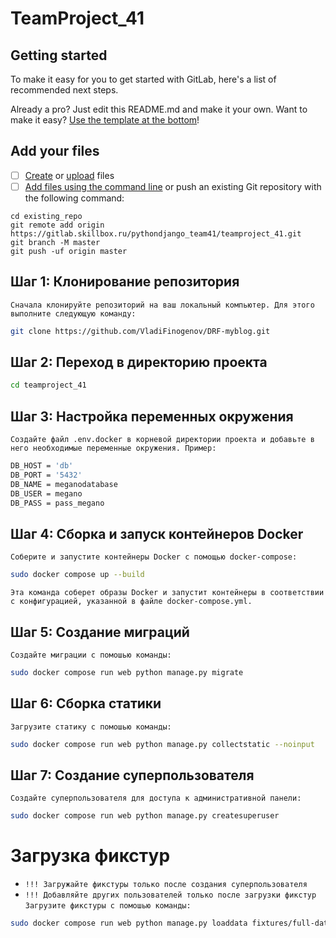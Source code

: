 # TeamProject_41



## Getting started

To make it easy for you to get started with GitLab, here's a list of recommended next steps.

Already a pro? Just edit this README.md and make it your own. Want to make it easy? [Use the template at the bottom](#editing-this-readme)!

## Add your files

- [ ] [Create](https://docs.gitlab.com/ee/user/project/repository/web_editor.html#create-a-file) or [upload](https://docs.gitlab.com/ee/user/project/repository/web_editor.html#upload-a-file) files
- [ ] [Add files using the command line](https://docs.gitlab.com/ee/gitlab-basics/add-file.html#add-a-file-using-the-command-line) or push an existing Git repository with the following command:

```
cd existing_repo
git remote add origin https://gitlab.skillbox.ru/pythondjango_team41/teamproject_41.git
git branch -M master
git push -uf origin master
```

## Шаг 1: Клонирование репозитория

`Сначала клонируйте репозиторий на ваш локальный компьютер. Для этого выполните следующую команду:`

```bash
git clone https://github.com/VladiFinogenov/DRF-myblog.git
```

## Шаг 2: Переход в директорию проекта

```bash
cd teamproject_41
```

## Шаг 3: Настройка переменных окружения

`Создайте файл .env.docker в корневой директории проекта и добавьте в него необходимые переменные окружения. Пример:`
```bash
DB_HOST = 'db'
DB_PORT = '5432'
DB_NAME = meganodatabase
DB_USER = megano
DB_PASS = pass_megano
```
## Шаг 4: Сборка и запуск контейнеров Docker

`Соберите и запустите контейнеры Docker с помощью docker-compose:`
```bash
sudo docker compose up --build
```
`Эта команда соберет образы Docker и запустит контейнеры в соответствии с конфигурацией, указанной в файле docker-compose.yml.`

## Шаг 5: Создание миграций

`Создайте миграции с помошью команды:`
```bash
sudo docker compose run web python manage.py migrate
```

## Шаг 6: Сборка статики

`Загрузите статику с помошью команды:`
```bash
sudo docker compose run web python manage.py collectstatic --noinput
```

## Шаг 7: Создание суперпользователя

`Создайте суперпользователя для доступа к административной панели:`
```bash
sudo docker compose run web python manage.py createsuperuser
```

# Загрузка фикстур

* `!!! Загружайте фикстуры только после создания суперпользователя`
* `!!! Добавляйте других пользователей только после загрузки фикстур`
`Загрузите фикстуры с помошью команды:`
```bash
sudo docker compose run web python manage.py loaddata fixtures/full-data.json
```